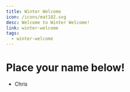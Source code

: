 ```yaml
---
title: Winter Welcome
icon: /icons/mat102.svg
desc: Welcome to Winter Welcome!
link: winter-welcome
tags:
  - winter-welcome
---
```


# Place your name below!
- Chris
